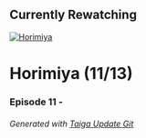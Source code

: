 ﻿
## Currently Rewatching

[![Horimiya](https://s4.anilist.co/file/anilistcdn/media/anime/cover/medium/bx124080-h8EPH92nyRfS.jpg)](https://anilist.co/anime/124080)

# Horimiya (11/13)

### Episode 11 - 

###### *Generated with [Taiga Update Git](https://github.com/nike4613/taiga-update-git)*